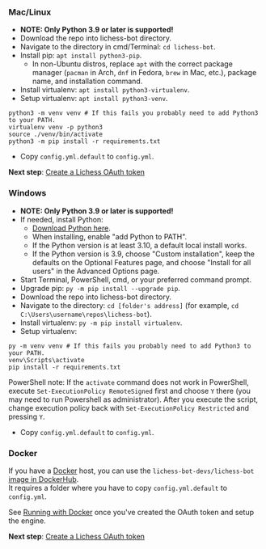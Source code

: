 ### Mac/Linux
- **NOTE: Only Python 3.9 or later is supported!**
- Download the repo into lichess-bot directory.
- Navigate to the directory in cmd/Terminal: `cd lichess-bot`.
- Install pip: `apt install python3-pip`.
  - In non-Ubuntu distros, replace `apt` with the correct package manager (`pacman` in Arch, `dnf` in Fedora, `brew` in Mac, etc.), package name, and installation command.
- Install virtualenv: `apt install python3-virtualenv`.
- Setup virtualenv: `apt install python3-venv`.
```
python3 -m venv venv # If this fails you probably need to add Python3 to your PATH.
virtualenv venv -p python3
source ./venv/bin/activate
python3 -m pip install -r requirements.txt
```
- Copy `config.yml.default` to `config.yml`.

**Next step**: [Create a Lichess OAuth token](https://github.com/lichess-bot-devs/lichess-bot/wiki/How-to-create-a-Lichess-OAuth-token)

### Windows
- **NOTE: Only Python 3.9 or later is supported!**
- If needed, install Python:
  - [Download Python here](https://www.python.org/downloads/).
  - When installing, enable "add Python to PATH".
  - If the Python version is at least 3.10, a default local install works.
  - If the Python version is 3.9, choose "Custom installation", keep the defaults on the Optional Features page, and choose "Install for all users" in the Advanced Options page.
- Start Terminal, PowerShell, cmd, or your preferred command prompt.
- Upgrade pip: `py -m pip install --upgrade pip`.
- Download the repo into lichess-bot directory.
- Navigate to the directory: `cd [folder's address]` (for example, `cd C:\Users\username\repos\lichess-bot`).
- Install virtualenv: `py -m pip install virtualenv`.
- Setup virtualenv:
```
py -m venv venv # If this fails you probably need to add Python3 to your PATH.
venv\Scripts\activate
pip install -r requirements.txt
```
PowerShell note: If the `activate` command does not work in PowerShell, execute `Set-ExecutionPolicy RemoteSigned` first and choose `Y` there (you may need to run Powershell as administrator). After you execute the script, change execution policy back with `Set-ExecutionPolicy Restricted` and pressing `Y`.
- Copy `config.yml.default` to `config.yml`.

### Docker
If you have a [Docker](https://www.docker.com/) host, you can use the ```lichess-bot-devs/lichess-bot``` [image in DockerHub](https://hub.docker.com/repository/docker/lichess-bot-devs/lichess-bot).  
It requires a folder where you have to copy `config.yml.default` to `config.yml`.

See [Running with Docker](https://github.com/lichess-bot-devs/lichess-bot/wiki/How-to-use-the-Docker-image) once you've created the OAuth token and setup the engine.  

**Next step**: [Create a Lichess OAuth token](https://github.com/lichess-bot-devs/lichess-bot/wiki/How-to-create-a-Lichess-OAuth-token)